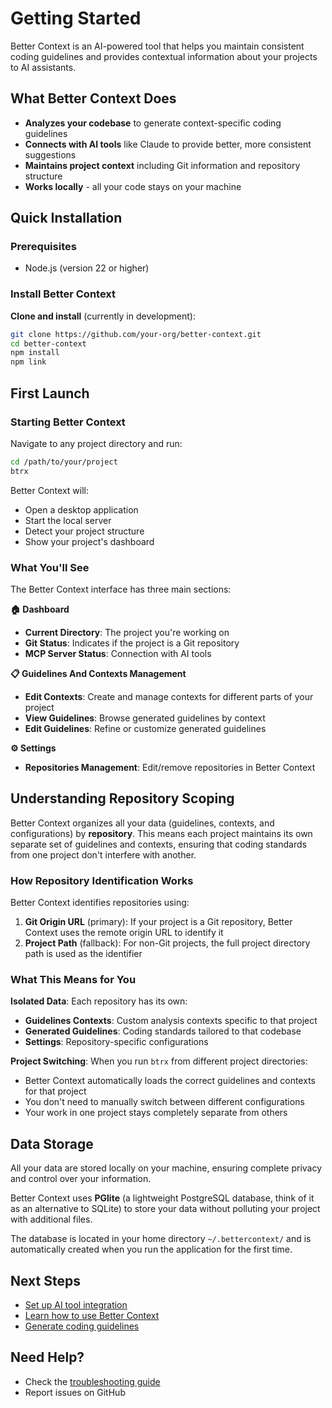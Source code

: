 # Getting Started

Better Context is an AI-powered tool that helps you maintain consistent coding guidelines and provides contextual information about your projects to AI assistants.

## What Better Context Does

- **Analyzes your codebase** to generate context-specific coding guidelines
- **Connects with AI tools** like Claude to provide better, more consistent suggestions
- **Maintains project context** including Git information and repository structure
- **Works locally** - all your code stays on your machine

## Quick Installation

### Prerequisites

- Node.js (version 22 or higher)

### Install Better Context

**Clone and install** (currently in development):

```bash
git clone https://github.com/your-org/better-context.git
cd better-context
npm install
npm link
```

## First Launch

### Starting Better Context

Navigate to any project directory and run:

```bash
cd /path/to/your/project
btrx
```

Better Context will:

- Open a desktop application
- Start the local server
- Detect your project structure
- Show your project's dashboard

### What You'll See

The Better Context interface has three main sections:

**🏠 Dashboard**

- **Current Directory**: The project you're working on
- **Git Status**: Indicates if the project is a Git repository
- **MCP Server Status**: Connection with AI tools

**📋 Guidelines And Contexts Management**

- **Edit Contexts**: Create and manage contexts for different parts of your project
- **View Guidelines**: Browse generated guidelines by context
- **Edit Guidelines**: Refine or customize generated guidelines

**⚙️ Settings**

- **Repositories Management**: Edit/remove repositories in Better Context

## Understanding Repository Scoping

Better Context organizes all your data (guidelines, contexts, and configurations) by **repository**. This means each project maintains its own separate set of guidelines and contexts, ensuring that coding standards from one project don't interfere with another.

### How Repository Identification Works

Better Context identifies repositories using:

1. **Git Origin URL** (primary): If your project is a Git repository, Better Context uses the remote origin URL to identify it
2. **Project Path** (fallback): For non-Git projects, the full project directory path is used as the identifier

### What This Means for You

**Isolated Data**: Each repository has its own:

- **Guidelines Contexts**: Custom analysis contexts specific to that project
- **Generated Guidelines**: Coding standards tailored to that codebase
- **Settings**: Repository-specific configurations

**Project Switching**: When you run `btrx` from different project directories:

- Better Context automatically loads the correct guidelines and contexts for that project
- You don't need to manually switch between different configurations
- Your work in one project stays completely separate from others

## Data Storage

All your data are stored locally on your machine, ensuring complete privacy and control over your information.

Better Context uses **PGlite** (a lightweight PostgreSQL database, think of it as an alternative to SQLite) to store your data without polluting your project with additional files.

The database is located in your home directory `~/.bettercontext/` and is automatically created when you run the application for the first time.

## Next Steps

- [Set up AI tool integration](./ai-integration.md)
- [Learn how to use Better Context](./using-better-context.md)
- [Generate coding guidelines](./guidelines-analysis.md)

## Need Help?

- Check the [troubleshooting guide](./troubleshooting.md)
- Report issues on GitHub
